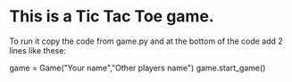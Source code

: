 # This is a Tic Tac Toe game.

To run it copy the code from game.py and at the bottom of the code add 2 lines like these:

game = Game("Your name","Other players name")
game.start_game()